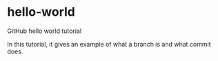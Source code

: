 # hello-world
GitHub hello world tutorial

In this tutorial, it gives an example of what a branch is and what commit does.
